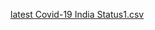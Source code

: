 [latest Covid-19 India Status1.csv](https://github.com/Ashutosh8377/Covid/files/14391893/latest.Covid-19.India.Status1.csv)
